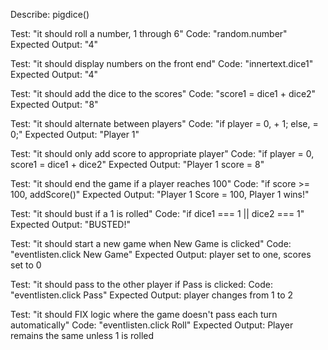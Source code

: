 Describe: pigdice()

Test: "it should roll a number, 1 through 6"
Code: "random.number"
Expected Output: "4"

Test: "it should display numbers on the front end"
Code: "innertext.dice1"
Expected Output: "4"

Test: "it should add the dice to the scores"
Code: "score1 = dice1 + dice2"
Expected Output: "8"

Test: "it should alternate between players"
Code: "if player = 0, + 1; else, = 0;"
Expected Output: "Player 1"

Test: "it should only add score to appropriate player"
Code: "if player = 0, score1 = dice1 + dice2"
Expected Output: "Player 1 score = 8"

Test: "it should end the game if a player reaches 100"
Code: "if score >= 100, addScore()"
Expected Output: "Player 1 Score = 100, Player 1 wins!"

Test: "it should bust if a 1 is rolled"
Code: "if dice1 === 1 || dice2 === 1"
Expected Output: "BUSTED!"

Test: "it should start a new game when New Game is clicked"
Code: "eventlisten.click New Game"
Expected Output: player set to one, scores set to 0

Test: "it should pass to the other player if Pass is clicked:
Code: "eventlisten.click Pass"
Expected Output: player changes from 1 to 2

Test: "it should FIX logic where the game doesn't pass each turn automatically"
Code: "eventlisten.click Roll"
Expected Output: Player remains the same unless 1 is rolled